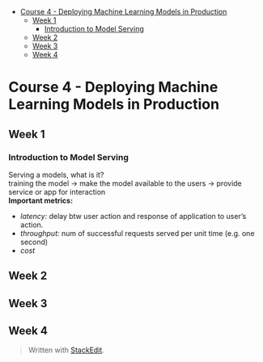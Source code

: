 <!DOCTYPE html>
<html>

<head>
  <meta charset="utf-8">
  <meta name="viewport" content="width=device-width, initial-scale=1.0">
  <title>4-Deploying ML Models in Prod</title>
  <link rel="stylesheet" href="https://stackedit.io/style.css" />
</head>

<body class="stackedit">
  <div class="stackedit__html"><p><div class="toc">
<ul>
<li><a href="#course-4---deploying-machine-learning-models-in-production">Course 4 - Deploying Machine Learning Models in Production</a>
<ul>
<li><a href="#week-1">Week 1</a>
<ul>
<li><a href="#introduction-to-model-serving">Introduction to Model Serving</a></li>
</ul>
</li>
<li><a href="#week-2">Week 2</a></li>
<li><a href="#week-3">Week 3</a></li>
<li><a href="#week-4">Week 4</a></li>
</ul>
</li>
</ul>
</div></p>
<h1 id="course-4---deploying-machine-learning-models-in-production">Course 4 - Deploying Machine Learning Models in Production</h1>
<h2 id="week-1">Week 1</h2>
<h3 id="introduction-to-model-serving">Introduction to Model Serving</h3>
<p>Serving a models, what is it?<br>
training the model -&gt; make the model available to the users -&gt; provide service or app for interaction<br>
<strong>Important metrics:</strong></p>
<ul>
<li><em>latency:</em> delay btw user action and response of application to user’s action.</li>
<li><em>throughput:</em> num of successful requests served per unit time (e.g. one second)</li>
<li><em>cost</em></li>
</ul>
<h2 id="week-2">Week 2</h2>
<h2 id="week-3">Week 3</h2>
<h2 id="week-4">Week 4</h2>
<blockquote>
<p>Written with <a href="https://stackedit.io/">StackEdit</a>.</p>
</blockquote>
</div>
</body>

</html>

